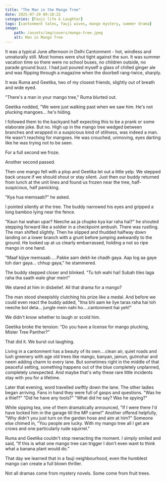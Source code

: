 ```yaml
---
title: "The Man in the Mango Tree"
date: 2025-07-29 09:18:22
categories: [Fauji life & Laughter]
tags: [cantonment tales, fauji wives, mango mystery, summer drama]
image:
    path: /assets/img/covers/mango-tree.jpeg
    alt: Man in Mango Tree
---
```


It was a typical June afternoon in Delhi Cantonment - hot, windless and unnaturally still. Most homes were shut tight against the sun. It was summer vacation time so there were no school buses, no children outside, no parade ground buzz. I had just poured myself a glass of chilled ginger ale and was flipping through a magazine when the doorbell rang-twice, sharply.

It was Ruma and Geetika, two of my closest friends, slightly out of breath and wide eyed.

"There's a man in your mango tree," Ruma blurted out.

Geetika nodded, "We were just walking past when we saw him. He's not plucking mangoes… he's hiding.

I followed them to the backyard half expecting this to be a prank or some elaborate joke. But no. High up in the mango tree wedged between branches and wrapped in a suspicious kind of stillness, was indeed a man. He wasn't reaching for mangoes. He was crouched, unmoving, eyes darting like he was trying not to be seen.

For a full second we froze.

Another second passed.

Then one mango fell with a plop and Geetika let out a little yelp. We stepped back unsure if we should shout or stay silent. Just then our buddy returned from lunch at the unit lines and found us frozen near the tree, half-suspicious, half panicking.

"Kya hua memsaab?" he asked.

I pointed silently at the tree. The buddy narrowed his eyes and gripped a long bamboo lying near the fence.

"Kaun hai wahan upar? Neeche aa ja chupke kya kar raha hai?" he shouted stepping forward like a soldier in a checkpoint ambush. There was rustling. The man shifted slightly. Then he slipped and thudded halfway down landing on a lower branch with a grunt before jumping awkwardly to the ground. He looked up at us clearly embarrassed, holding a not so ripe mango in one hand.

"Maaf kijiye memsaab…..Pakke aam dekh ke chadh gaya. Aap log aa gaye toh darr gaya… chhup gaya," he stammered.

The buddy stepped closer and blinked. "Tu toh wahi hai! Subah tiles laga raha tha saath wale ghar mein!"

We stared at him in disbelief. All that drama for a mango?

The man stood sheepishly clutching his prize like a medal. And before we could even react the buddy added, "Itna bhi aam ke liye taras raha hai toh neeche bol deta… jungle mein nahi ho….cantonment hai yeh!"

We didn't know whether to laugh or scold him.

Geetika broke the tension: "Do you have a license for mango plucking, Mister Tree Panther?"

That did it. We burst out laughing.

Living in a cantonment has a beauty of its own….clean air, quiet roads and lush greenery with age old trees like mango, banyan, jamun, gulmohar and neem adding charm to every lane. But sometimes right in the middle of that peaceful setting, something happens out of the blue completely unplanned, completely unexpected. And maybe that's why these rare little incidents stay with you for a lifetime.

Later that evening, word travelled swiftly down the lane. The other ladies began arriving. Fans in hand they were full of gasps and questions. "Was he a thief?" "Did he have any tools?" "What did he say? Was he spying?"

While sipping tea, one of them dramatically announced, "If I were there I'd have locked him in the garage till the MP came!" 
Another offered helpfully, "Why didn't you just turn on the garden hose and aim at him?"
Someone else chimed in, "You people are lucky. With my mango tree all I get are crows and one particularly rude squirrel."

Ruma and Geetika couldn't stop reenacting the moment. I simply smiled and said, "If this is what one mango tree can trigger I don't even want to think what a banana plant would do."

That day we learned that in a fauji neighbourhood, even the humblest mango can create a full blown thriller.

Not all dramas come from mystery novels.
Some come from fruit trees.
